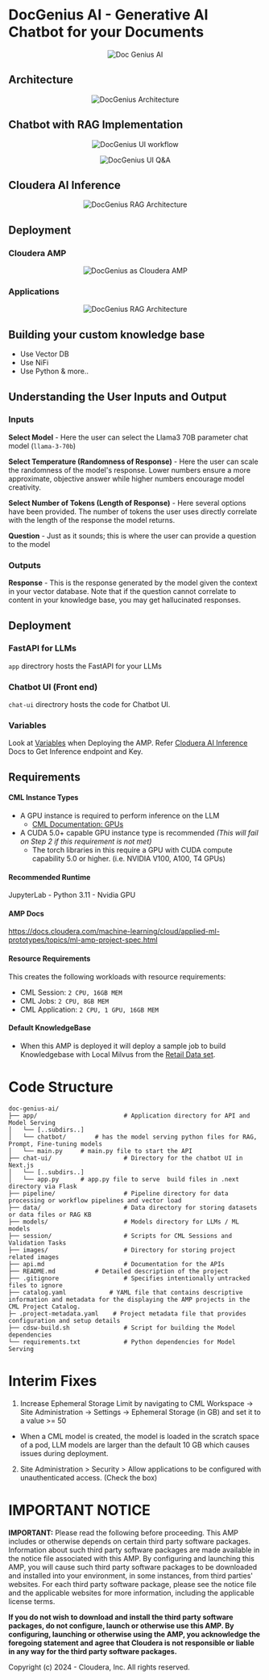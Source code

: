 # DocGenius AI - Generative AI Chatbot for your Documents
<p align="center">
  <img src="images/doc-genius-ai-alt.png" alt="Doc Genius AI">
</p>

## Architecture
<p align="center">
  <img src="images/slides/docgenius-arch.png" alt="DocGenius Architecture">
</p>


## Chatbot with RAG Implementation
<p align="center">
  <img src="images/slides/chatbot-workflow.png" alt="DocGenius UI workflow">
</p>

<p align="center">
  <img src="images/slides/chatbot-qa.png" alt="DocGenius UI Q&A">
</p>

## Cloudera AI Inference
<p align="center">
  <img src="images/slides/docgenius-caii.png" alt="DocGenius RAG Architecture">
</p>

## Deployment
### Cloudera AMP
<p align="center">
  <img src="images/slides/docgenius-amp.png" alt="DocGenius as Cloudera AMP">
</p>

### Applications
<p align="center">
  <img src="images/slides/docgenius-apps.png" alt="DocGenius RAG Architecture">
</p>




## Building your custom knowledge base
- Use Vector DB
- Use NiFi
- Use Python & more..

## Understanding the User Inputs and Output

### Inputs
**Select Model** - Here the user can select the Llama3 70B parameter chat model (`llama-3-70b`)

**Select Temperature (Randomness of Response)** - Here the user can scale the randomness of the model's response. Lower numbers ensure a more approximate, objective answer while higher numbers encourage model creativity.

**Select Number of Tokens (Length of Response)** - Here several options have been provided. The number of tokens the user uses directly correlate with the length of the response the model returns.

**Question** - Just as it sounds; this is where the user can provide a question to the model

### Outputs
**Response** - This is the response generated by the model given the context in your vector database. Note that if the question cannot correlate to content in your knowledge base, you may get hallucinated responses.


## Deployment

### FastAPI for LLMs
`app` directrory hosts the FastAPI for your LLMs 

### Chatbot UI (Front end)
`chat-ui` directrory hosts the code for Chatbot UI.

### Variables
Look at [Variables](.env.example) when Deploying the AMP. Refer [Cloduera AI Inference](https://www.cloudera.com/products/machine-learning/ai-inference-service.html) Docs to Get Inference endpoint and Key.

## Requirements
#### CML Instance Types
- A GPU instance is required to perform inference on the LLM
  - [CML Documentation: GPUs](https://docs.cloudera.com/machine-learning/cloud/gpu/topics/ml-gpu.html)
- A CUDA 5.0+ capable GPU instance type is recommended *(This will fail on Step 2 if this requirement is not met)*
  - The torch libraries in this require a GPU with CUDA compute capability 5.0 or higher. (i.e. NVIDIA V100, A100, T4 GPUs)

#### Recommended Runtime
JupyterLab - Python 3.11 - Nvidia GPU

#### AMP Docs
https://docs.cloudera.com/machine-learning/cloud/applied-ml-prototypes/topics/ml-amp-project-spec.html

#### Resource Requirements
This creates the following workloads with resource requirements:
- CML Session: `2 CPU, 16GB MEM`
- CML Jobs: `2 CPU, 8GB MEM`
- CML Application: `2 CPU, 1 GPU, 16GB MEM`

#### Default KnowledgeBase
- When this AMP is deployed it will deploy a sample job to build Knowledgebase with Local Milvus from the [Retail Data set](data/retail_kb).

# Code Structure
```
doc-genius-ai/
├── app/                      	# Application directory for API and Model Serving
│   └── [..subdirs..]
│   └── chatbot/		# has the model serving python files for RAG, Prompt, Fine-tuning models
│   └── main.py		# main.py file to start the API
├── chat-ui/                  	# Directory for the chatbot UI in Next.js
│   └── [..subdirs..]
│   └── app.py 		# app.py file to serve  build files in .next directory via Flask
├── pipeline/                 	# Pipeline directory for data processing or workflow pipelines and vector load
├── data/                     	# Data directory for storing datasets or data files or RAG KB
├── models/                   	# Models directory for LLMs / ML models
├── session/                  	# Scripts for CML Sessions and Validation Tasks
├── images/                   	# Directory for storing project related images
├── api.md                    	# Documentation for the APIs
├── README.md         	# Detailed description of the project
├── .gitignore                	# Specifies intentionally untracked files to ignore
├── catalog.yaml          	# YAML file that contains descriptive information and metadata for the displaying the AMP projects in the CML Project Catalog.           
├─ .project-metadata.yaml    # Project metadata file that provides configuration and setup details
├── cdsw-build.sh             	# Script for building the Model dependencies
└── requirements.txt          	# Python dependencies for Model Serving
```

# Interim Fixes
1. Increase Ephemeral Storage Limit by navigating to CML Workspace -> Site Administration -> Settings -> Ephemeral Storage (in GB) and set it to a value >= 50
  - When a CML model is created, the model is loaded in the scratch space of a pod, LLM models are larger than the default 10 GB which causes issues during deployment.

2. Site Administration > Security > Allow applications to be configured with unauthenticated access. (Check the box)


# IMPORTANT NOTICE
**IMPORTANT:** Please read the following before proceeding. This AMP includes or otherwise depends on certain third party software packages. Information about such third party software packages are made available in the notice file associated with this AMP. By configuring and launching this AMP, you will cause such third party software packages to be downloaded and installed into your environment, in some instances, from third parties' websites. For each third party software package, please see the notice file and the applicable websites for more information, including the applicable license terms.

**If you do not wish to download and install the third party software packages, do not configure, launch or otherwise use this AMP. By configuring, launching or otherwise using the AMP, you acknowledge the foregoing statement and agree that Cloudera is not responsible or liable in any way for the third party software packages.**

Copyright (c) 2024 - Cloudera, Inc. All rights reserved.
